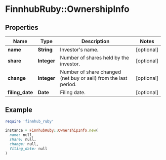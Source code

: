 # FinnhubRuby::OwnershipInfo

## Properties

| Name | Type | Description | Notes |
| ---- | ---- | ----------- | ----- |
| **name** | **String** | Investor&#39;s name. | [optional] |
| **share** | **Integer** | Number of shares held by the investor. | [optional] |
| **change** | **Integer** | Number of share changed (net buy or sell) from the last period. | [optional] |
| **filing_date** | **Date** | Filing date. | [optional] |

## Example

```ruby
require 'finnhub_ruby'

instance = FinnhubRuby::OwnershipInfo.new(
  name: null,
  share: null,
  change: null,
  filing_date: null
)
```

